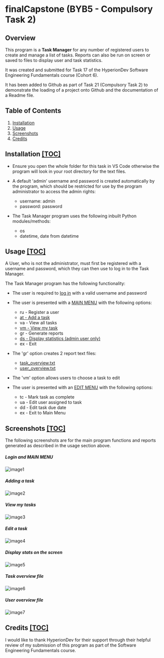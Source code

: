 # finalCapstone (BYB5 - Compulsory Task 2)

## Overview
This program is a **Task Manager** for any number of registered users to create and manage a list of tasks. Reports can also be run on screen or saved to files to display user and task statistics. 

It was created and submitted for Task 17 of the HyperionDev Software Engineering Fundamentals course (Cohort 6).

It has been added to Github as part of Task 21 (Compulsory Task 2) to demonstrate the loading of a project onto Github and the documentation of a Readme file.

## Table of Contents
1. [Installation](#installation)
3. [Usage](#usage)
4. [Screenshots](#screenshots)
5. [Credits](#credits)

## Installation [[TOC]](#table-of-contents)
- Ensure you open the whole folder for this task in VS Code otherwise the program will look in your root directory for the text files.
- A default 'admin' username and password is created automatically by the program, which should be restricted for use by the program administrator to access the admin rights:
  - username: admin
  - password: password

- The Task Manager program uses the following inbuilt Python modules/methods:
  - os
  - datetime, date from datetime

##  Usage [[TOC]](#table-of-contents)
A User, who is not the administrator, must first be registered with a username and password, which they can then use to log in to the Task Manager. 

The Task Manager program has the following functionality:
- The user is required to [log in](#login-and-main-menu) with a valid username and password
- The user is presented with a [MAIN MENU](#login-and-main-menu) with the following options:
  - ru - Register a user
  - [at - Add a task](#adding-a-task)
  - va - View all tasks
  - [vm - View my task](#view-my-tasks)
  - gr - Generate reports
  - [ds - Display statistics (admin user only)](#display-stats-on-the-screen)
  - ex - Exit

- The 'gr' option creates 2 report text files:
  - [task_overview.txt](#task-overview-file)
  - [user_overview.txt](#user-overview-file)

- The 'vm' option allows users to choose a task to edit

- The user is presented with an [EDIT MENU](#edit-a-task) with the following options:
  - tc - Mark task as complete
  - ua - Edit user assigned to task
  - dd - Edit task due date
  - ex - Exit to Main Menu


## Screenshots [[TOC]](#table-of-contents)
The following screenshots are for the main program functions and reports generated as described in the usage section above.

##### Login and MAIN MENU

![image1](https://github.com/john-lawson1/finalCapstone/assets/80202595/0542022a-68ab-4500-87f7-195ae946753e)

##### Adding a task

![image2](https://github.com/john-lawson1/finalCapstone/assets/80202595/846615c4-cccf-4f0e-8bac-7a9f572a6b0a)

##### View my tasks

![image3](https://github.com/john-lawson1/finalCapstone/assets/80202595/38acb8ac-2fe6-4cca-8f74-5ce072210b36)

##### Edit a task

![image4](https://github.com/john-lawson1/finalCapstone/assets/80202595/a30ab084-2258-498d-aded-aa650246ae2a)

##### Display stats on the screen

![image5](https://github.com/john-lawson1/finalCapstone/assets/80202595/def26f66-bc83-4829-bca7-c012225ae6cc)

##### Task overview file

![image6](https://github.com/john-lawson1/finalCapstone/assets/80202595/f5fc40ca-9bcc-41ac-828c-42f7e3785123)

##### User overview file

![image7](https://github.com/john-lawson1/finalCapstone/assets/80202595/56060f3a-1139-4994-b5ef-2c2a9d7d0376)


## Credits [[TOC]](#table-of-contents)
I would like to thank HyperionDev for their support through their helpful review of my submission of this program as part of the Software Engineering Fundamentals course.
